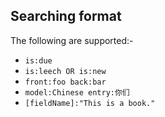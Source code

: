 ## Searching format

The following are supported:-
- `is:due`
- `is:leech OR is:new`
- `front:foo back:bar`
- `model:Chinese entry:你们`
- `[fieldName]:"This is a book."`
